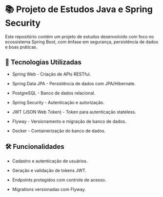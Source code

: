 # 📚 Projeto de Estudos Java e Spring Security

Este repositório contém um projeto de estudos desenvolvido com foco no ecossistema Spring Boot, com ênfase em segurança, persistência de dados e boas práticas.

## 🚀 Tecnologias Utilizadas

- Spring Web - Criação de APIs RESTful.

- Spring Data JPA - Persistência de dados com JPA/Hibernate.

- PostgreSQL - Banco de dados relacional.

- Spring Security - Autenticação e autorização.

- JWT (JSON Web Token) - Token para autenticação stateless.

- Flyway - Versionamento e migração de banco de dados.

- Docker - Containerização do banco de dados.

## 🛠️ Funcionalidades

- Cadastro e autenticação de usuários.

- Geração e validação de tokens JWT.

- Endpoints protegidos com controle de acesso.

- Migrations versionadas com Flyway.